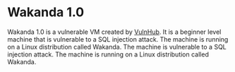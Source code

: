 # Wakanda 1.0

Wakanda 1.0 is a vulnerable VM created by [VulnHub](https://www.vulnhub.com/entry/wakanda-10,250/). It is a beginner level machine that is vulnerable to a SQL injection attack. The machine is running on a Linux distribution called Wakanda. The machine is vulnerable to a SQL injection attack. The machine is running on a Linux distribution called Wakanda.